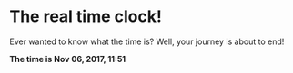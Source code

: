 # The real time clock!

Ever wanted to know what the time is? Well, your journey is about to end!

**The time is Nov 06, 2017, 11:51**